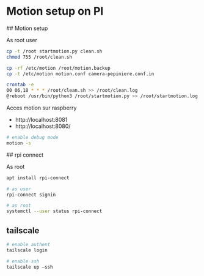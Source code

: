 # Motion setup on PI

## Motion setup

As root user

```bash
cp -t /root startmotion.py clean.sh
chmod 755 /root/clean.sh

cp -rf /etc/motion /root/motion.backup
cp -t /etc/motion motion.conf camera-pepiniere.conf.in

crontab -e
00 06,18 * * * /root/clean.sh >> /root/clean.log
@reboot /usr/bin/python3 /root/startmotion.py >> /root/startmotion.log
```

Acces motion sur raspberry
* http://localhost:8081
* http://localhost:8080/

```bash
# enable debug mode
motion -s
```

## rpi connect

As root

```bash
apt install rpi-connect

# as user
rpi-connect signin

# as root
systemctl --user status rpi-connect
```

## tailscale

```bash
# enable authent 
tailscale login

# enable ssh
tailscale up –ssh
```
